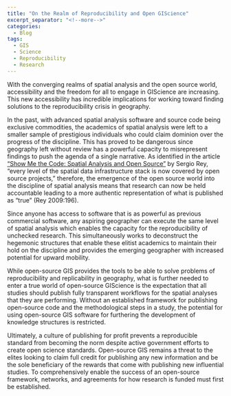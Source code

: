 ```yaml
---
title: "On the Realm of Reproducibility and Open GIScience"
excerpt_separator: "<!--more-->"
categories:
  - Blog
tags: 
  - GIS
  - Science
  - Reproducibility 
  - Research
---
```


With the converging realms of spatial analysis and the open source world, accessibility and the freedom for all to engage in GIScience are increasing. This new accessibility has incredible implications for working toward finding solutions to the reproducibility crisis in geography. 

In the past, with advanced spatial analysis software and source code being exclusive commodities, the academics of spatial analysis were left to a smaller sample of prestigious individuals who could claim dominion over the progress of the discipline. This has proved to be dangerous since geography left without review has a powerful capacity to misrepresent findings to push the agenda of a single narrative. As identified in the article [“Show Me the Code: Spatial Analysis and Open Source”](https://doi.org/10.1007/s10109-009-0086-8) by Sergio Rey, “every level of the spatial data infrastructure stack is now covered by open source projects,” therefore, the emergence of the open source world into the discipline of spatial analysis means that research can now be held accountable leading to a more authentic representation of what is published as “true” (Rey 2009:196). 

Since anyone has access to software that is as powerful as previous commercial software, any aspiring geographer can execute the same level of spatial analysis which enables the capacity for the reproducibility of unchecked research. This simultaneously works to deconstruct the hegemonic structures that enable these elitist academics to maintain their hold on the discipline and provides the emerging geographer with increased potential for upward mobility.

While open-source GIS provides the tools to be able to solve problems of reproducibility and replicability in geography, what is further needed to enter a true world of open-source GIScience is the expectation that all studies should publish fully transparent workflows for the spatial analyses that they are performing. Without an established framework for publishing open-source code and the methodological steps in a study, the potential for using open-source GIS software for furthering the development of knowledge structures is restricted. 

Ultimately, a culture of publishing for profit prevents a reproducible standard from becoming the norm despite active government efforts to create open science standards. Open-source GIS remains a threat to the elites looking to claim full credit for publishing any new information and be the sole beneficiary of the rewards that come with publishing new influential studies. To comprehensively enable the success of an open-source framework, networks, and agreements for how research is funded must first be established.
